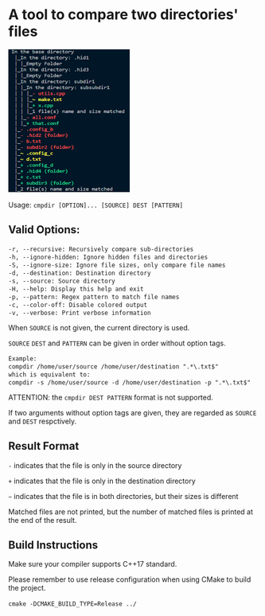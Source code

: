 # A tool to compare two directories' files
<img src="https://github.com/harveylo/cmpdir/blob/master/doc/example.png" width="244" height="287">

Usage: ``cmpdir [OPTION]... [SOURCE] DEST [PATTERN]``

## Valid Options:

    -r, --recursive: Recursively compare sub-directories
    -h, --ignore-hidden: Ignore hidden files and directories
    -S, --ignore-size: Ignore file sizes, only compare file names
    -d, --destination: Destination directory
    -s, --source: Source directory
    -H, --help: Display this help and exit
    -p, --pattern: Regex pattern to match file names
    -c, --color-off: Disable colored output
    -v, --verbose: Print verbose information
When `SOURCE` is not given, the current directory is used.

`SOURCE` `DEST` and `PATTERN` can be given in order without option tags.

    Example: 
    compdir /home/user/source /home/user/destination ".*\.txt$"
    which is equivalent to:
    compdir -s /home/user/source -d /home/user/destination -p ".*\.txt$"

ATTENTION: the `cmpdir DEST PATTERN` format is not supported.

If two arguments without option tags are given, they are regarded as `SOURCE` and `DEST` respctively.

## Result Format

`-` indicates that the file is only in the source directory

`+` indicates that the file is only in the destination directory

`~` indicates that the file is in both directories, but their sizes is different

Matched files are not printed, but the number of matched files is printed at the end of the result.
## Build Instructions
Make sure your compiler supports C++17 standard.

Please remember to use release configuration when using CMake to build the project.

`cmake -DCMAKE_BUILD_TYPE=Release ../`